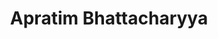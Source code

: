 ---
layout: page
title: Apratim Bhattacharyya
img: assets/img/organizers/apratim_bhattacharyya.jpg
importance: 1
redirect: https://apratimbhattacharyya18.github.io/
category: work
related_publications: false
---